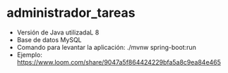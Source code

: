 # administrador_tareas
- Versión de Java utilizadaL 8
- Base de datos MySQL
- Comando para levantar la aplicación: ./mvnw spring-boot:run
- Ejemplo: https://www.loom.com/share/9047a5f864424229bfa5a8c9ea84e465
